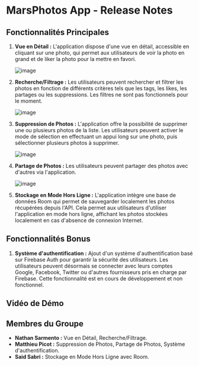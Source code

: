# MarsPhotos App - Release Notes

## Fonctionnalités Principales

1. **Vue en Détail :** L'application dispose d'une vue en détail, accessible en cliquant sur une photo, qui permet aux utilisateurs de voir la photo en grand et de liker la photo pour la mettre en favori.

   ![image](https://github.com/MBDS-2023-2024/mini-projet-create-a-new-team/assets/104130152/aaaa0800-cda7-4306-84c2-9285b5fc7cc9)


3. **Recherche/Filtrage :** Les utilisateurs peuvent rechercher et filtrer les photos en fonction de différents critères tels que les tags, les likes, les partages ou les suppressions. Les filtres ne sont pas fonctionnels pour le moment.

   ![image](https://github.com/MBDS-2023-2024/mini-projet-create-a-new-team/assets/104130152/0d073c4e-c1a7-4dc2-b696-667275b8ea7e)


5. **Suppression de Photos :** L'application offre la possibilité de supprimer une ou plusieurs photos de la liste. Les utilisateurs peuvent activer le mode de sélection en effectuant un appui long sur une photo, puis sélectionner plusieurs photos à supprimer.

   ![image](https://github.com/MBDS-2023-2024/mini-projet-create-a-new-team/assets/104130152/53fdbf52-0aba-424d-86be-61fda28fd3e9)


7. **Partage de Photos :** Les utilisateurs peuvent partager des photos avec d'autres via l'application.

   ![image](https://github.com/MBDS-2023-2024/mini-projet-create-a-new-team/assets/104130152/af0b6cad-e2a7-4770-94ed-e9f058628a7b)


9. **Stockage en Mode Hors Ligne :** L'application intègre une base de données Room qui permet de sauvegarder localement les photos récupérées depuis l'API. Cela permet aux utilisateurs d'utiliser l'application en mode hors ligne, affichant les photos stockées localement en cas d'absence de connexion Internet.

## Fonctionnalités Bonus

1. **Système d'authentification :** Ajout d'un système d'authentification basé sur Firebase Auth pour garantir la sécurité des utilisateurs. Les utilisateurs peuvent désormais se connecter avec leurs comptes Google, Facebook, Twitter ou d'autres fournisseurs pris en charge par Firebase. Cette fonctionnalité est en cours de développement et non fonctionnel.

## Vidéo de Démo



## Membres du Groupe

- **Nathan Sarmento :** Vue en Détail, Recherche/Filtrage.
- **Matthieu Picot :** Suppression de Photos, Partage de Photos, Système d'authentification.
- **Said Sabri :** Stockage en Mode Hors Ligne avec Room.
